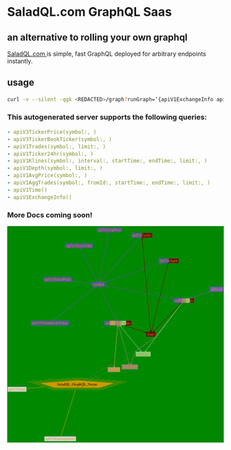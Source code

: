 # SaladQL.com GraphQL Saas
## an alternative to rolling your own graphql

[SaladQL.com ](https://saladql.com) is simple, fast GraphQL deployed
for arbitrary endpoints instantly.

## usage
```bash
curl -v --silent -qgk <REDACTED>/graph?runGraph=‘{apiV1ExchangeInfo apiV1Time}’
```

### This autogenerated server supports the following queries:
```yaml
- apiV3TickerPrice(symbol:, )
- apiV3TickerBookTicker(symbol:, )
- apiV1Trades(symbol:, limit:, )
- apiV1Ticker24hr(symbol:, )
- apiV1Klines(symbol:, interval:, startTime:, endTime:, limit:, )
- apiV1Depth(symbol:, limit:, )
- apiV1AvgPrice(symbol:, )
- apiV1AggTrades(symbol:, fromId:, startTime:, endTime:, limit:, )
- apiV1Time()
- apiV1ExchangeInfo()

```


### More Docs coming soon!
![Data Graph](https://github.com/saladql/binance-graphql/blob/master/2020-01-09.1578612930.png)
